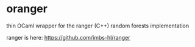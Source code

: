 # oranger
thin OCaml wrapper for the ranger (C++) random forests implementation

ranger is here:
https://github.com/imbs-hl/ranger
